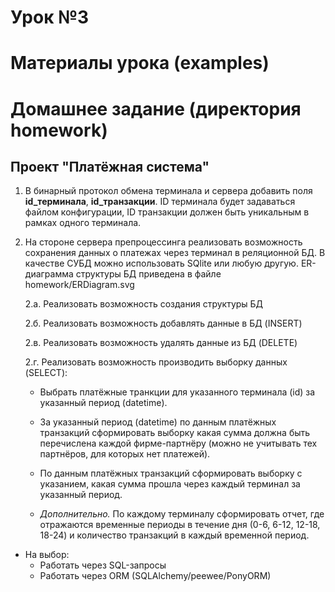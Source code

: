 # Урок №3

# Материалы урока (examples)


# Домашнее задание (директория homework)
## Проект "Платёжная система"
1. В бинарный протокол обмена терминала и сервера добавить поля **id_терминала**,
**id_транзакции**. ID терминала будет задаваться файлом конфигурации,
ID транзакции должен быть уникальным в рамках одного терминала.
2. На стороне сервера препроцессинга реализовать возможность
сохранения данных о платежах через терминал в реляционной БД.
В качестве СУБД можно использовать SQlite или любую другую.
ER-диаграмма структуры БД приведена в файле homework/ERDiagram.svg

    2.а. Реализовать возможность создания структуры БД

    2.б. Реализовать возможность добавлять данные в БД (INSERT)

    2.в. Реализовать возможность удалять данные из БД (DELETE)

    2.г. Реализовать возможность производить выборку данных (SELECT):

    * Выбрать платёжные транкции для указанного терминала (id) за указанный период (datetime).

    * За указанный период (datetime) по данным платёжных транзакций сформировать
    выборку какая сумма должна быть перечислена каждой фирме-партнёру
    (можно не учитывать тех партнёров, для которых нет платежей).

    * По данным платёжных транзакций сформировать выборку с указанием,
    какая сумма прошла через каждый терминал за указанный период.

    * *Дополнительно.* По каждому терминалу сформировать отчет, где отражаются
    временные периоды в течение дня (0-6, 6-12, 12-18, 18-24) и количество транзакций в каждый временной период.

* На выбор:
    * Работать через SQL-запросы
    * Работать через ORM (SQLAlchemy/peewee/PonyORM)

